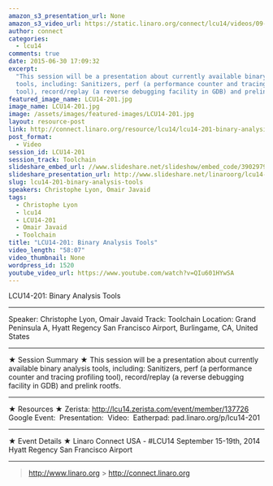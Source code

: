 ```yaml
---
amazon_s3_presentation_url: None
amazon_s3_video_url: https://static.linaro.org/connect/lcu14/videos/09-16-Tuesday/LCU14-201-%20Binary%20Analysis%20Tools.mp4
author: connect
categories:
  - lcu14
comments: true
date: 2015-06-30 17:09:32
excerpt:
  "This session will be a presentation about currently available binary analysis
  tools, including: Sanitizers, perf (a performance counter and tracing profiling
  tool), record/replay (a reverse debugging facility in GDB) and prelink rootfs."
featured_image_name: LCU14-201.jpg
image_name: LCU14-201.jpg
image: /assets/images/featured-images/LCU14-201.jpg
layout: resource-post
link: http://connect.linaro.org/resource/lcu14/lcu14-201-binary-analysis-tools/
post_format:
  - Video
session_id: LCU14-201
session_track: Toolchain
slideshare_embed_url: //www.slideshare.net/slideshow/embed_code/39029796
slideshare_presentation_url: http://www.slideshare.net/linaroorg/lcu14-201-binary-analysis-tools
slug: lcu14-201-binary-analysis-tools
speakers: Christophe Lyon, Omair Javaid
tags:
  - Christophe Lyon
  - lcu14
  - LCU14-201
  - Omair Javaid
  - Toolchain
title: "LCU14-201: Binary Analysis Tools"
video_length: "58:07"
video_thumbnail: None
wordpress_id: 1520
youtube_video_url: https://www.youtube.com/watch?v=QIu601HYwSA
---
```


LCU14-201: Binary Analysis Tools

---

Speaker: Christophe Lyon, Omair Javaid
Track: Toolchain
Location: Grand Peninsula A, Hyatt Regency San Francisco Airport, Burlingame, CA, United States

---

★ Session Summary ★
This session will be a presentation about currently available binary analysis tools, including: Sanitizers, perf (a performance counter and tracing profiling tool), record/replay (a reverse debugging facility in GDB) and prelink rootfs.

---

★ Resources ★
Zerista: http://lcu14.zerista.com/event/member/137726
Google Event: 
Presentation: 
Video: 
Eatherpad: pad.linaro.org/p/lcu14-201

---

★ Event Details ★
Linaro Connect USA - #LCU14
September 15-19th, 2014
Hyatt Regency San Francisco Airport

---

> http://www.linaro.org > http://connect.linaro.org
